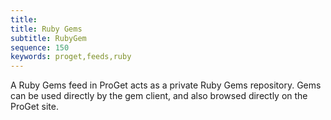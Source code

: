 ```yaml
---
title:
title: Ruby Gems
subtitle: RubyGem
sequence: 150
keywords: proget,feeds,ruby
---
```

A Ruby Gems feed in ProGet acts as a private Ruby Gems repository. Gems can be used directly by the gem client, and also browsed directly on the ProGet site.
